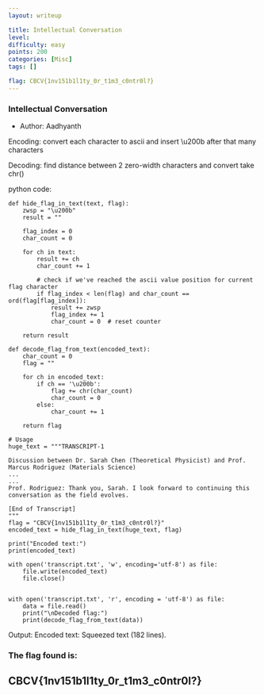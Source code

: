 ```yaml
---
layout: writeup

title: Intellectual Conversation
level:
difficulty: easy
points: 200
categories: [Misc]
tags: []

flag: CBCV{1nv151b1l1ty_0r_t1m3_c0ntr0l?}
---
```


### Intellectual Conversation

* Author: Aadhyanth

Encoding:
convert each character to ascii and insert \u200b after that many characters

Decoding:
find distance between 2 zero-width characters and convert take chr()

python code:

```
def hide_flag_in_text(text, flag):
    zwsp = "\u200b"
    result = ""

    flag_index = 0
    char_count = 0

    for ch in text:
        result += ch
        char_count += 1

        # check if we've reached the ascii value position for current flag character
        if flag_index < len(flag) and char_count == ord(flag[flag_index]):
            result += zwsp
            flag_index += 1
            char_count = 0  # reset counter

    return result

def decode_flag_from_text(encoded_text):
    char_count = 0
    flag = ""

    for ch in encoded_text:
        if ch == '\u200b':
            flag += chr(char_count)
            char_count = 0
        else:
            char_count += 1

    return flag

# Usage
huge_text = """TRANSCRIPT-1

Discussion between Dr. Sarah Chen (Theoretical Physicist) and Prof. Marcus Rodriguez (Materials Science)
...
...
Prof. Rodriguez: Thank you, Sarah. I look forward to continuing this conversation as the field evolves.

[End of Transcript]
"""
flag = "CBCV{1nv151b1l1ty_0r_t1m3_c0ntr0l?}"
encoded_text = hide_flag_in_text(huge_text, flag)

print("Encoded text:")
print(encoded_text)

with open('transcript.txt', 'w', encoding='utf-8') as file:
    file.write(encoded_text)
    file.close()


with open('transcript.txt', 'r', encoding = 'utf-8') as file:
    data = file.read()
    print("\nDecoded flag:")
    print(decode_flag_from_text(data))

```

Output:
Encoded text:
Squeezed text (182 lines).

### The flag found is:
## CBCV{1nv151b1l1ty_0r_t1m3_c0ntr0l?}
